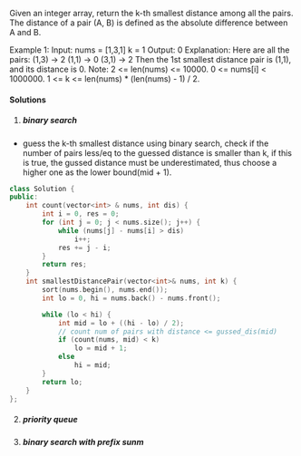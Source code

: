 Given an integer array, return the k-th smallest distance among all the pairs. The distance of a pair (A, B) is defined as the absolute difference between A and B.

Example 1:
Input:
nums = [1,3,1]
k = 1
Output: 0 
Explanation:
Here are all the pairs:
(1,3) -> 2
(1,1) -> 0
(3,1) -> 2
Then the 1st smallest distance pair is (1,1), and its distance is 0.
Note:
2 <= len(nums) <= 10000.
0 <= nums[i] < 1000000.
1 <= k <= len(nums) * (len(nums) - 1) / 2.

#### Solutions

1. ##### binary search

- guess the k-th smallest distance using binary search, check if the number of pairs less/eq to the guessed distance is smaller than k, if this is true, the gussed distance must be underestimated, thus choose a higher one as the lower bound(mid + 1).

```cpp
class Solution {
public:
    int count(vector<int> & nums, int dis) {
        int i = 0, res = 0;
        for (int j = 0; j < nums.size(); j++) {
            while (nums[j] - nums[i] > dis)
                i++;
            res += j - i;
        }
        return res;
    }
    int smallestDistancePair(vector<int>& nums, int k) {
        sort(nums.begin(), nums.end());
        int lo = 0, hi = nums.back() - nums.front();

        while (lo < hi) {
            int mid = lo + ((hi - lo) / 2);
            // count num of pairs with distance <= gussed_dis(mid)
            if (count(nums, mid) < k)
                lo = mid + 1;
            else
                hi = mid;
        }
        return lo;
    }
};
```

2. ##### priority queue


3. ##### binary search with prefix sunm